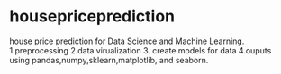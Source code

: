 # housepriceprediction
house price prediction for Data Science and Machine Learning.
1.preprocessing 
2.data virualization 
3. create models for data 
4.ouputs 
using pandas,numpy,sklearn,matplotlib, and seaborn.
